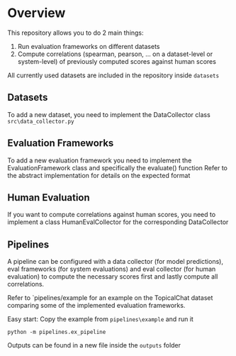 # Overview

This repository allows you to do 2 main things:

1. Run evaluation frameworks on different datasets
2. Compute correlations (spearman, pearson, ... on a dataset-level or system-level) of previously computed scores against human scores

All currently used datasets are included in the repository inside `datasets`

## Datasets

To add a new dataset, you need to implement the DataCollector class `src\data_collector.py`

## Evaluation Frameworks

To add a new evaluation framework you need to implement the EvaluationFramework class and specifically the evaluate() function
Refer to the abstract implementation for details on the expected format


## Human Evaluation

If you want to compute correlations against human scores, you need to implement a class HumanEvalCollector for the corresponding DataCollector

## Pipelines

A pipeline can be configured with a data collector (for model predictions), eval frameworks (for system evaluations) and eval collector (for human evaluation) to compute the necessary scores first and lastly compute all correlations.

Refer to `pipelines/example for an example on the TopicalChat dataset comparing some of the implemented evaluation frameworks.

Easy start: Copy the example from `pipelines\example` and run it

`python -m pipelines.ex_pipeline`

Outputs can be found in a new file inside the `outputs` folder
